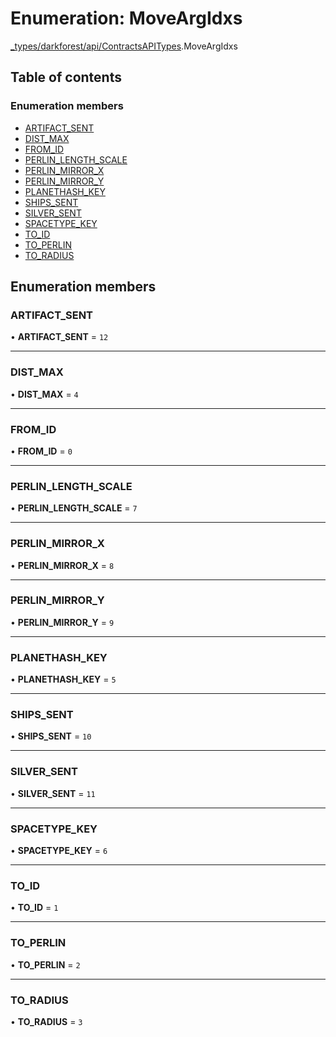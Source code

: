 # Enumeration: MoveArgIdxs

[\_types/darkforest/api/ContractsAPITypes](../modules/_types_darkforest_api_ContractsAPITypes.md).MoveArgIdxs

## Table of contents

### Enumeration members

- [ARTIFACT_SENT](_types_darkforest_api_ContractsAPITypes.MoveArgIdxs.md#artifact_sent)
- [DIST_MAX](_types_darkforest_api_ContractsAPITypes.MoveArgIdxs.md#dist_max)
- [FROM_ID](_types_darkforest_api_ContractsAPITypes.MoveArgIdxs.md#from_id)
- [PERLIN_LENGTH_SCALE](_types_darkforest_api_ContractsAPITypes.MoveArgIdxs.md#perlin_length_scale)
- [PERLIN_MIRROR_X](_types_darkforest_api_ContractsAPITypes.MoveArgIdxs.md#perlin_mirror_x)
- [PERLIN_MIRROR_Y](_types_darkforest_api_ContractsAPITypes.MoveArgIdxs.md#perlin_mirror_y)
- [PLANETHASH_KEY](_types_darkforest_api_ContractsAPITypes.MoveArgIdxs.md#planethash_key)
- [SHIPS_SENT](_types_darkforest_api_ContractsAPITypes.MoveArgIdxs.md#ships_sent)
- [SILVER_SENT](_types_darkforest_api_ContractsAPITypes.MoveArgIdxs.md#silver_sent)
- [SPACETYPE_KEY](_types_darkforest_api_ContractsAPITypes.MoveArgIdxs.md#spacetype_key)
- [TO_ID](_types_darkforest_api_ContractsAPITypes.MoveArgIdxs.md#to_id)
- [TO_PERLIN](_types_darkforest_api_ContractsAPITypes.MoveArgIdxs.md#to_perlin)
- [TO_RADIUS](_types_darkforest_api_ContractsAPITypes.MoveArgIdxs.md#to_radius)

## Enumeration members

### ARTIFACT_SENT

• **ARTIFACT_SENT** = `12`

---

### DIST_MAX

• **DIST_MAX** = `4`

---

### FROM_ID

• **FROM_ID** = `0`

---

### PERLIN_LENGTH_SCALE

• **PERLIN_LENGTH_SCALE** = `7`

---

### PERLIN_MIRROR_X

• **PERLIN_MIRROR_X** = `8`

---

### PERLIN_MIRROR_Y

• **PERLIN_MIRROR_Y** = `9`

---

### PLANETHASH_KEY

• **PLANETHASH_KEY** = `5`

---

### SHIPS_SENT

• **SHIPS_SENT** = `10`

---

### SILVER_SENT

• **SILVER_SENT** = `11`

---

### SPACETYPE_KEY

• **SPACETYPE_KEY** = `6`

---

### TO_ID

• **TO_ID** = `1`

---

### TO_PERLIN

• **TO_PERLIN** = `2`

---

### TO_RADIUS

• **TO_RADIUS** = `3`
